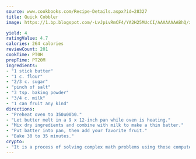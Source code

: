 ```yaml
---
source: www.cookbooks.com/Recipe-Details.aspx?id=28327
title: Quick Cobbler
image: https://1.bp.blogspot.com/-LvJpivRmCF4/YA2H25MUcCI/AAAAAAAABhQ/xgndXuMf7Zopp5S4RExCblnSp5YGujfSQCLcBGAsYHQ/s320/8.png

yield: 4
ratingValue: 4.7
calories: 264 calories
reviewCount: 201
cookTime: PT0H
prepTime: PT20M
ingredients:
- "1 stick butter"
- "1 c. flour"
- "2/3 c. sugar"
- "pinch of salt"
- "3 tsp. baking powder"
- "3/4 c. milk"
- "1 can fruit any kind"
directions:
- "Preheat oven to 350u00b0."
- "Let butter melt in a 9 x 12-inch pan while oven is heating."
- "Mix dry ingredients and combine with milk to make a thin batter."
- "Put batter into pan, then add your favorite fruit."
- "Bake 30 to 35 minutes."
crypto:
- "It is a process of solving complex math problems using those computers which run bitcoin software."
---
```

